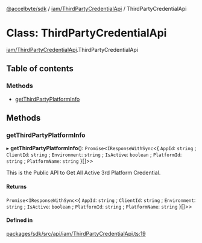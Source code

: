 [@accelbyte/sdk](../README.md) / [iam/ThirdPartyCredentialApi](../modules/iam_ThirdPartyCredentialApi.md) / ThirdPartyCredentialApi

# Class: ThirdPartyCredentialApi

[iam/ThirdPartyCredentialApi](../modules/iam_ThirdPartyCredentialApi.md).ThirdPartyCredentialApi

## Table of contents

### Methods

- [getThirdPartyPlatformInfo](iam_ThirdPartyCredentialApi.ThirdPartyCredentialApi.md#getthirdpartyplatforminfo)

## Methods

### getThirdPartyPlatformInfo

▸ **getThirdPartyPlatformInfo**(): `Promise`<`IResponseWithSync`<{ `AppId`: `string` ; `ClientId`: `string` ; `Environment`: `string` ; `IsActive`: `boolean` ; `PlatformId`: `string` ; `PlatformName`: `string`  }[]\>\>

This is the Public API to Get All Active 3rd Platform Credential.

#### Returns

`Promise`<`IResponseWithSync`<{ `AppId`: `string` ; `ClientId`: `string` ; `Environment`: `string` ; `IsActive`: `boolean` ; `PlatformId`: `string` ; `PlatformName`: `string`  }[]\>\>

#### Defined in

[packages/sdk/src/api/iam/ThirdPartyCredentialApi.ts:19](https://github.com/AccelByte/accelbyte-web-sdk/blob/3b81b16/packages/sdk/src/api/iam/ThirdPartyCredentialApi.ts#L19)
